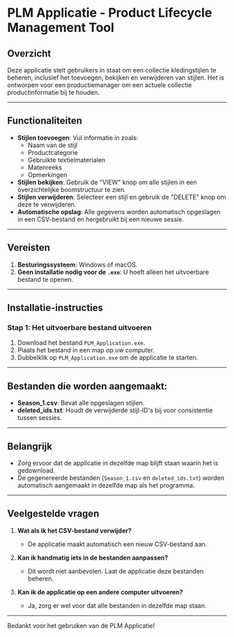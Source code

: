 # PLM Applicatie - Product Lifecycle Management Tool

## Overzicht
Deze applicatie stelt gebruikers in staat om een collectie kledingstijlen te beheren, inclusief het toevoegen, bekijken en verwijderen van stijlen. Het is ontworpen voor een productiemanager om een actuele collectie productinformatie bij te houden.

---

## Functionaliteiten
- **Stijlen toevoegen**:
  Vul informatie in zoals:
  - Naam van de stijl
  - Productcategorie
  - Gebruikte textielmaterialen
  - Matenreeks
  - Opmerkingen
- **Stijlen bekijken**:
  Gebruik de "VIEW" knop om alle stijlen in een overzichtelijke boomstructuur te zien.
- **Stijlen verwijderen**:
  Selecteer een stijl en gebruik de "DELETE" knop om deze te verwijderen.
- **Automatische opslag**:
  Alle gegevens worden automatisch opgeslagen in een CSV-bestand en hergebruikt bij een nieuwe sessie.

---

## Vereisten
1. **Besturingssysteem**: Windows of macOS.
2. **Geen installatie nodig voor de `.exe`**:
   U hoeft alleen het uitvoerbare bestand te openen.

---

## Installatie-instructies
### **Stap 1: Het uitvoerbare bestand uitvoeren**
1. Download het bestand `PLM_Application.exe`.
2. Plaats het bestand in een map op uw computer.
3. Dubbelklik op `PLM_Application.exe` om de applicatie te starten.

---

## Bestanden die worden aangemaakt:
- **Season_1.csv**: Bevat alle opgeslagen stijlen.
- **deleted_ids.txt**: Houdt de verwijderde stijl-ID's bij voor consistentie tussen sessies.

---

## Belangrijk
- Zorg ervoor dat de applicatie in dezelfde map blijft staan waarin het is gedownload.
- De gegenereerde bestanden (`Season_1.csv` en `deleted_ids.txt`) worden automatisch aangemaakt in dezelfde map als het programma.

---

## Veelgestelde vragen
1. **Wat als ik het CSV-bestand verwijder?**
   - De applicatie maakt automatisch een nieuw CSV-bestand aan.

2. **Kan ik handmatig iets in de bestanden aanpassen?**
   - Dit wordt niet aanbevolen. Laat de applicatie deze bestanden beheren.

3. **Kan ik de applicatie op een andere computer uitvoeren?**
   - Ja, zorg er wel voor dat alle bestanden in dezelfde map staan.

---

Bedankt voor het gebruiken van de PLM Applicatie!

